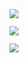 ![](images/2023-05-14-11-25-40.png)

![](images/2023-05-14-11-26-50.png)

![](images/2023-05-14-11-27-13.png)